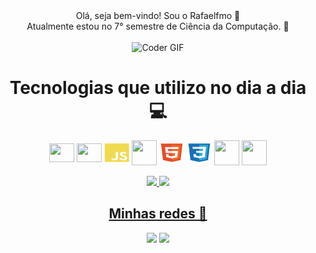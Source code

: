  <div align = "center">
  Olá, seja bem-vindo! Sou o Rafaelfmo 👋<br>  
  Atualmente estou no 7° semestre de Ciência da Computação. 🚀<br>
<br> <img src="https://media.giphy.com/media/SWoSkN6DxTszqIKEqv/giphy.gif" alt="Coder GIF" width="500">
</div>
<div align="center">
  <h1> Tecnologias que utilizo no dia a dia 💻</h1>
  <img align="center" height="30" width="40" src="https://cdn.jsdelivr.net/gh/devicons/devicon@latest/icons/react/react-original.svg">
  <img align="center" height="30" width="40" src="https://cdn.jsdelivr.net/gh/devicons/devicon@latest/icons/python/python-original.svg">
  <img align="center" height="30" width="40" src="https://raw.githubusercontent.com/devicons/devicon/master/icons/javascript/javascript-plain.svg">
  <img align="center" height="40" width="40" src="https://cdn.jsdelivr.net/gh/devicons/devicon/icons/nodejs/nodejs-original-wordmark.svg"/>  
  <img align="center" height="30" width="40" src="https://raw.githubusercontent.com/devicons/devicon/master/icons/html5/html5-original.svg">
  <img align="center" height="30" width="40" src="https://raw.githubusercontent.com/devicons/devicon/master/icons/css3/css3-original.svg">
  <img align="center" height="40" width="40" src="https://cdn.jsdelivr.net/gh/devicons/devicon/icons/mysql/mysql-original-wordmark.svg"/>
  <img align="center" height="40" width="40" src="https://cdn.jsdelivr.net/gh/devicons/devicon/icons/mongodb/mongodb-original-wordmark.svg" />
</div>
<br>
<div align="center">
  <a href="https://github.com/Rafaelfmo">
  <img height="150em" src="https://github-readme-stats.vercel.app/api?username=Rafaelfmo&show_icons=true&theme=radical&include_all_commits=true&count_private=true"/>
  <img height="150em" src="https://github-readme-stats.vercel.app/api/top-langs/?username=Rafaelfmo&layout=compact&langs_count=7&theme=radical"/>
</div>
  <div align="center">
    <h2> Minhas redes 📧</h2> 
    <a href="https://www.linkedin.com/in/rafaelfmo" target="_blank"><img src="https://img.shields.io/badge/-LinkedIn-%230077B5?style=for-the-badge&logo=linkedin&logoColor=white" target="_blank"></a>
    <a href = "mailto:rafaelfmo11@gmail.com"><img src="https://img.shields.io/badge/-Gmail-%23333?style=for-the-badge&logo=gmail&logoColor=white" target="_blank"></a>
    </div>
